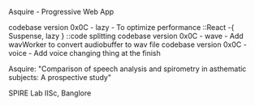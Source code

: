 Asquire - Progressive Web App

codebase version 0x0C - lazy - To optimize performance ::React -{ Suspense, lazy } ::code splitting
codebase version 0x0C - wave - Add wavWorker to convert audiobuffer to wav file
codebase version 0x0C - voice - Add voice changing thing at the finish

Asquire: "Comparison of speech analysis and spirometry in asthematic subjects: A prospective study"

SPIRE Lab IISc, Banglore

